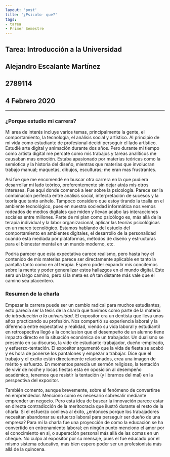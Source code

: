 ```yaml
---
layout: 'post'
title: '¿Psicolo- que?'
tags:
- tarea
- Primer Semestre
---
```




## Tarea: Introducción a la Universidad
## Alejandro Escalante Martínez
## 2789114
## 4 Febrero 2020

---

### ¿Porque estudio mi carrera?

Mi area de interés incluye varios temas, principalmente la gente, el comportamiento, la tecnología, el análisis social y artístico. Al principio de mi vida como estudiante de profesional decidí perseguir el lado artístico. Estudié arte digital y animación durante dos años. Pero durante mi tiempo como artista digital me percaté como mis trabajos y tareas analíticos me causaban mas emoción. Estaba apasionado por materias teóricas como la semiotica y la historia del diseño, mientras que materias que involucran trabajo manual; maquetas, dibujos, esculturas; me eran mas frustrantes.

Así fue que me encomendé en buscar otra carrera en la que pudiera desarrollar mi lado teórico, preferentemente sin dejar atrás mis otros intereses. Fue aqui donde comencé a leer sobre la psicología. Parece ser la combinación perfecta entre análisis social, interpretación de sucesos y la teoría que tanto anhelo. Tampoco considero que estoy tirando la toalla en el ambiente tecnológico, pues en nuestra sociedad informática nos vemos rodeados de medios digitales que miden y llevan acabo las interacciones sociales entre millones. Parte de mi plan como psicólogo es, más allá de la terapia individual y la labor organizacional, aplicar las teorías psicológicas en un marco tecnológico. Estamos hablando del estudio del comportamiento en ambientes digitales, el desarrollo de la personalidad cuando esta mediada por plataformas, métodos de diseño y estructuras para el bienestar mental en un mundo moderno, etc. 

Podría parecer que esta expectativa carece realismo, pero hasta hoy el contenido de mis materias parece ser directamente aplicable en tanto la pantalla tanto como en al terapia. Espero poder expandir mis concitemos sobre la mente y poder generalizar estos hallazgos en el mundo digital. Este sera un largo camino, pero si la meta es *oh* tan distante más vale que el camino sea placentero.

### Resumen de la charla

Empezar la carrera puede ser un cambio radical para muchos estudiantes, esto parecía ser la tesis de la charla que tuvimos como parte de la materia de *introducción a la universidad*. El expositor era un dentista que lleva unos años practicando su profesión. Nos compartió su experiencia laboral y la diferencia entre expectativa y realidad, viendo su vida laboral y estudiantil en retrospectiva llegó a la conclusion que el desempeño de un alumno tiene impacto directo en la situación económica de un trabajador. Un dualismo se presento en su discurso, la vide de estudiante-trabajador, dueño-empleado, y esfuerzo-tentación. El expositor argumentó que la vida de fiesta se acabó y es hora de ponerse los pantalones y empezar a trabajar. Dice que el trabajo y el excito están directamente relacionados, crea una imagen de mérito y esfuerzo. En momentos parecía un sermón religioso, la tentación de vivir de noche y locas fiestas esta en oposición al desempeño académico, tenemos que resistir la tentación (y librarnos del mal) en la perspectiva del expositor.

También comento, aunque brevemente, sobre el fenómeno de convertirse en emprendedor. Menciono como es necesario sobresalir mediante emprender un negocio. Pero esta idea de buscar la innovación parece estar en directa contradicción de la meritocracia que ilustró durante el resto de la charla. Si el esfuerzo conlleva al éxito, ¿entonces porque los trabajadores necesitan abandonar su esfuerzo laboral para perseguir ser dueño de una empresa? Para mí la charla fue una proyección de como la educación se ha convertido en entrenamiento laboral; en ningún punto menciono el amor por el conocimiento en si, o superación personal más allá de las comas en un cheque. No culpo al expositor por su mensaje, pues el fue educado por el mismo sistema educativo, más bien espero poder ser un profesionista más allá de la quincena.
